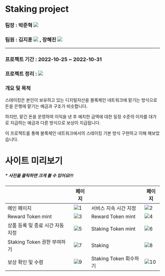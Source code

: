 # Staking project

### 팀장 : 박준혁 <a href="https://github.com/berrypjh"><img src="https://img.shields.io/badge/GitHub-181717?style=flat-square&logo=GitHub&logoColor=white"/></a>

### 팀원 : 김지훈 <a href="https://github.com/jihoon1"><img src="https://img.shields.io/badge/GitHub-181717?style=flat-square&logo=GitHub&logoColor=white"/></a> , 장혜진 <a href="https://github.com/HYEJIN3"><img src="https://img.shields.io/badge/GitHub-181717?style=flat-square&logo=GitHub&logoColor=white"/></a>

---

### 프로젝트 기간 : 2022-10-25 ~ 2022-10-31

### 프로젝트 정리 : <a href="https://www.notion.so/codestates/9-56627a44769a4a60b824bbbbcea16740"><img src="https://img.shields.io/badge/Notion-000000?style=flat-square&logo=Notion&logoColor=white"/></a>

### 개요 및 목적

스테이킹은 본인이 보유하고 있는 디지털자산을 블록체인 네트워크에 맡기는 방식으로 돈을 은행에 맡기는 예금과 구조가 비슷합니다.

하지만, 맡긴 돈을 운영하여 이익을 낸 후 예치한 금액에 대한 일정 수준의 이자를 대가로 지급하는 예금과 다른 방식으로 보상이 지급됩니다.

이 프로젝트를 통해 블록체인 네트워크에서의 스테이킹 기본 방식 구현하고 이해 해보았습니다.

# 사이트 미리보기
##### * 사진을 클릭하면 크게 볼 수 있어요!!!

|      | 페이지 |      | 페이지 |
----|----------------|----|----------------
메인 페이지  | ![1](https://user-images.githubusercontent.com/89543695/198901931-3ef12ffe-6eeb-44d5-b470-6e02e5305bb6.gif) | 서비스 지속 시간 지정  | ![2](https://user-images.githubusercontent.com/89543695/198901942-0df2a455-6cf3-4158-96ec-c1fa2d5a3438.gif)
Reward Token mint  | ![3](https://user-images.githubusercontent.com/89543695/198901969-33058aeb-187e-42e9-8f8f-ae1358459f14.gif) | Reward Token mint | ![4](https://user-images.githubusercontent.com/89543695/198901977-499290a3-0afa-4247-b0d8-c758efa51892.gif)
상품 등록 및 종료 시간 자동 지정 | ![5](https://user-images.githubusercontent.com/89543695/198901992-ab8b3433-08f5-4d21-a280-dce5cb8b10fb.gif) | Staking Token mint | ![6](https://user-images.githubusercontent.com/89543695/198902011-5a4c0ae5-1cfc-47f7-9bda-73f6bd22f470.gif)
Staking Token 권한 부여하기 | ![7](https://user-images.githubusercontent.com/89543695/198902019-d3746ca6-6e1b-430b-9415-41940d3d29a2.gif) | Staking  | ![8](https://user-images.githubusercontent.com/89543695/198902023-c5893e8b-eae7-4a7f-82c1-e3f5a8a4e1b1.gif)
보상 확인 및 수령  | ![9](https://user-images.githubusercontent.com/89543695/198902033-c25703af-a0e7-497f-a6c2-9e7ddfe0601f.gif) | Staking Token 회수하기   | ![10](https://user-images.githubusercontent.com/89543695/198902040-7d60d617-106e-4b49-a28e-ebb040a073d4.gif)

